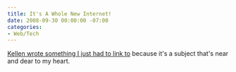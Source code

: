 ```yaml
---
title: It's A Whole New Internet!
date: 2008-09-30 00:00:00 -07:00
categories:
- Web/Tech
---
```


<p><a href="http://laughingmeme.org/2008/09/30/nostalgia/">Kellen wrote something I just had to link to</a> because it's a subject that's near and dear to my heart.</p>
